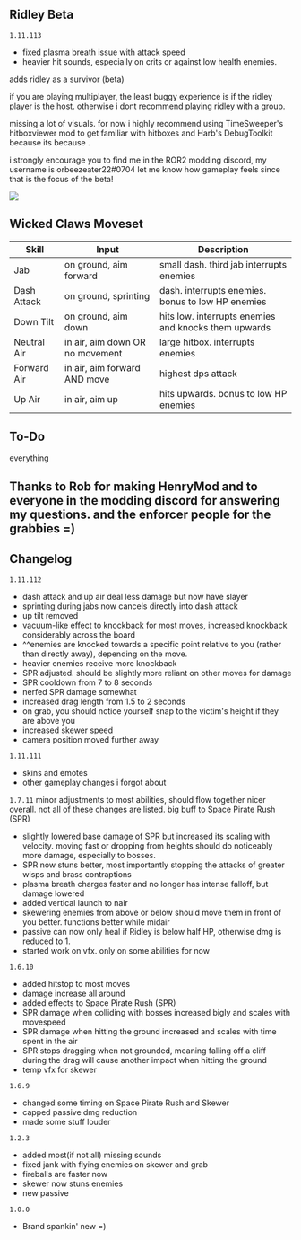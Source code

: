 ## Ridley Beta

`1.11.113`
- fixed plasma breath issue with attack speed
- heavier hit sounds, especially on crits or against low health enemies.

adds ridley as a survivor (beta)

if you are playing multiplayer, the least buggy experience is if the ridley player is the host. otherwise i dont recommend playing ridley with a group.

missing a lot of visuals. for now i highly recommend using TimeSweeper's hitboxviewer mod to get familiar with hitboxes and Harb's DebugToolkit because its because .

i strongly encourage you to find me in the ROR2 modding discord, my username is orbeezeater22#0704
let me know how gameplay feels since that is the focus of the beta!

[![](https://cdn.discordapp.com/attachments/753003166559240257/921528189413646366/unknown.png)]()

## Wicked Claws Moveset
| Skill      | Input | Description |
| ---------- | -----| ----- |
| Jab | on ground, aim forward| small dash. third jab interrupts enemies|
| Dash Attack | on ground, sprinting | dash. interrupts enemies. bonus to low HP enemies|
| Down Tilt | on ground, aim down | hits low. interrupts enemies and knocks them upwards
| Neutral Air | in air, aim down OR no movement | large hitbox. interrupts enemies
| Forward Air | in air, aim forward AND move | highest dps attack
| Up Air | in air, aim up | hits upwards. bonus to low HP enemies

## To-Do
everything

## Thanks to Rob for making HenryMod and to everyone in the modding discord for answering my questions. and the enforcer people for the grabbies =)

## Changelog

`1.11.112`
- dash attack and up air deal less damage but now have slayer
- sprinting during jabs now cancels directly into dash attack
- up tilt removed
- vacuum-like effect to knockback for most moves, increased knockback considerably across the board
- ^^enemies are knocked towards a specific point relative to you (rather than directly away), depending on the move.
- heavier enemies receive more knockback
- SPR adjusted. should be slightly more reliant on other moves for damage
- SPR cooldown from 7 to 8 seconds
- nerfed SPR damage somewhat
- increased drag length from 1.5 to 2 seconds
- on grab, you should notice yourself snap to the victim's height if they are above you
- increased skewer speed
- camera position moved further away

`1.11.111`
- skins and emotes
- other gameplay changes i forgot about

`1.7.11` 
minor adjustments to most abilities, should flow together nicer overall. not all of these changes are listed. big buff to Space Pirate Rush (SPR)
- slightly lowered base damage of SPR but increased its scaling with velocity. moving fast or dropping from heights should do noticeably more damage, especially to bosses.
- SPR now stuns better, most importantly stopping the attacks of greater wisps and brass contraptions
- plasma breath charges faster and no longer has intense falloff, but damage lowered
- added vertical launch to nair
- skewering enemies from above or below should move them in front of you better. functions better while midair
- passive can now only heal if Ridley is below half HP, otherwise dmg is reduced to 1.
- started work on vfx. only on some abilities for now

`1.6.10`
- added hitstop to most moves
- damage increase all around
- added effects to Space Pirate Rush (SPR)
- SPR damage when colliding with bosses increased bigly and scales with movespeed
- SPR damage when hitting the ground increased and scales with time spent in the air
- SPR stops dragging when not grounded, meaning falling off a cliff during the drag will cause another impact when hitting the ground
- temp vfx for skewer

`1.6.9`
- changed some timing on Space Pirate Rush and Skewer
- capped passive dmg reduction
- made some stuff louder

`1.2.3`
- added most(if not all) missing sounds
- fixed jank with flying enemies on skewer and grab
- fireballs are faster now
- skewer now stuns enemies
- new passive

`1.0.0`

- Brand spankin' new =)

